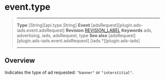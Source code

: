 # event.type

> --------------------- ------------------------------------------------------------------------------------------
> __Type__              [String][api.type.String]
> __Event__             [adsRequest][plugin.ads-iads.event.adsRequest]
> __Revision__          [REVISION_LABEL](REVISION_URL)
> __Keywords__          ads, advertising, iads, adsRequest, type
> __See also__			[adsRequest][plugin.ads-iads.event.adsRequest]
>						[iads.*][plugin.ads-iads]
> --------------------- ------------------------------------------------------------------------------------------

## Overview

Indicates the type of ad requested: `"banner"` or `"interstitial"`.
